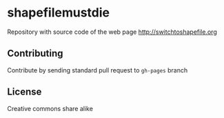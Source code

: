 # shapefilemustdie

Repository with source code of the web page http://switchtoshapefile.org

## Contributing

Contribute by sending standard pull request to `gh-pages` branch

## License

Creative commons share alike

